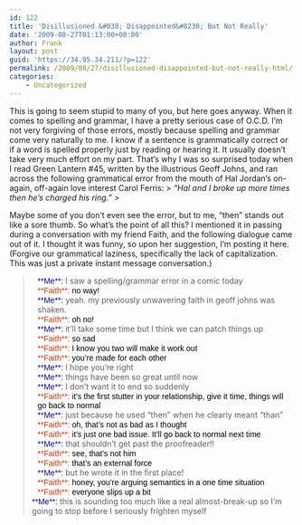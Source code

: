 ```yaml
---
id: 122
title: 'Disillusioned &#038; Disappointed&#8230; But Not Really'
date: '2009-08-27T01:13:00+00:00'
author: Frank
layout: post
guid: 'https://34.95.34.211/?p=122'
permalink: /2009/08/27/disillusioned-disappointed-but-not-really-html/
categories:
    - Uncategorized
---
```


<div src="v5">This is going to seem stupid to many of you, but here goes anyway. When it comes to spelling and grammar, I have a pretty serious case of O.C.D. I’m not very forgiving of those errors, mostly because spelling and grammar come very naturally to me. I know if a sentence is grammatically correct or if a word is spelled properly just by reading or hearing it. It usually doesn’t take very much effort on my part. That’s why I was so surprised today when I read Green Lantern #45, written by the illustrious Geoff Johns, and ran across the following grammatical error from the mouth of Hal Jordan’s on-again, off-again love interest Carol Ferris:  
<span style="font-style: italic;"></span>> <span style="font-style: italic;">“Hal and I broke up more times then he’s charged his ring.”<span style="font-style: italic;"><span style="font-style: italic;"></span></span>  
> </span>

M<span style="font-size:100%;">aybe some of you don’t even see the error, but to me, “then” stands out like a sore thumb. So what’s the point of all this? I mentioned it in passing during a conversation with my friend Faith, and the following dialogue came out of it. I thought it was funny, so upon her suggestion, I’m posting it here.</span> (Forgive our grammatical laziness, specifically the lack of capitalization. This was just a private instant message conversation.)

> <span style="font-size:100%;">  
> </span>
> 
> <div style="padding: 0px 5px;"><div style="padding: 0px 5px;"><span style="font-style: normal; font-variant: normal; font-weight: normal; line-height: normal; font-size-adjust: none; font-stretch: normal; color: rgb(15, 5, 149);font-family:Arial;font-size:100%;">**Me**:</span><span style="font-size:100%;"> I saw a spelling/grammar error in a comic today</span></div></div><div style="padding: 0px 5px;"><div style="padding: 0px 5px;"><span style="font-style: normal; font-variant: normal; font-weight: normal; line-height: normal; font-size-adjust: none; font-stretch: normal; color: rgb(215, 51, 6);font-family:Arial;font-size:100%;">**Faith**:</span><span style="font-size:100%;"> </span><span style="color: rgb(0, 0, 0);font-family:Arial;font-size:100%;">no way!</span></div></div><div style="padding: 0px 5px;"><div style="padding: 0px 5px;"><span style="font-style: normal; font-variant: normal; font-weight: normal; line-height: normal; font-size-adjust: none; font-stretch: normal; color: rgb(15, 5, 149);font-family:Arial;font-size:100%;">**Me**:</span><span style="font-size:100%;"> yeah. my previously unwavering faith in geoff johns was shaken.</span></div></div><div style="padding: 0px 5px;"><div style="padding: 0px 5px;"><span style="font-style: normal; font-variant: normal; font-weight: normal; line-height: normal; font-size-adjust: none; font-stretch: normal; color: rgb(215, 51, 6);font-family:Arial;font-size:100%;">**Faith**:</span><span style="font-size:100%;"> </span><span style="color: rgb(0, 0, 0);font-family:Arial;font-size:100%;">oh no!</span></div></div><div style="padding: 0px 5px;"><div style="padding: 0px 5px;"><span style="font-style: normal; font-variant: normal; font-weight: normal; line-height: normal; font-size-adjust: none; font-stretch: normal; color: rgb(15, 5, 149);font-family:Arial;font-size:100%;">**Me**:</span><span style="font-size:100%;"> it’ll take some time but I think we can patch things up</span></div></div><div style="padding: 0px 5px;"><div style="padding: 0px 5px;"><span style="font-style: normal; font-variant: normal; font-weight: normal; line-height: normal; font-size-adjust: none; font-stretch: normal; color: rgb(215, 51, 6);font-family:Arial;font-size:100%;">**Faith**:</span><span style="font-size:100%;"> </span><span style="color: rgb(0, 0, 0);font-family:Arial;font-size:100%;">so sad</span></div></div><div style="padding: 0px 5px;"><div style="padding: 0px 5px;"><span style="font-style: normal; font-variant: normal; font-weight: normal; line-height: normal; font-size-adjust: none; font-stretch: normal; color: rgb(215, 51, 6);font-family:Arial;font-size:100%;">**Faith**:</span><span style="font-size:100%;"> </span><span style="color: rgb(0, 0, 0);font-family:Arial;font-size:100%;">I know you two will make it work out</span></div></div><div style="padding: 0px 5px;"><div style="padding: 0px 5px;"><span style="font-style: normal; font-variant: normal; font-weight: normal; line-height: normal; font-size-adjust: none; font-stretch: normal; color: rgb(215, 51, 6);font-family:Arial;font-size:100%;">**Faith**</span><span style="font-style: normal; font-variant: normal; font-weight: normal; line-height: normal; font-size-adjust: none; font-stretch: normal; color: rgb(215, 51, 6);font-family:Arial;font-size:100%;">:</span><span style="font-size:100%;"> </span><span style="color: rgb(0, 0, 0);font-family:Arial;font-size:100%;">you’re made for each other</span></div></div><div style="padding: 0px 5px;"><div style="padding: 0px 5px;"><span style="font-style: normal; font-variant: normal; font-weight: normal; line-height: normal; font-size-adjust: none; font-stretch: normal; color: rgb(15, 5, 149);font-family:Arial;font-size:100%;">**Me**:</span><span style="font-size:100%;"> I hope you’re right</span></div></div><div style="padding: 0px 5px;"><div style="padding: 0px 5px;"><span style="font-style: normal; font-variant: normal; font-weight: normal; line-height: normal; font-size-adjust: none; font-stretch: normal; color: rgb(15, 5, 149);font-family:Arial;font-size:100%;">**Me**</span><span style="font-style: normal; font-variant: normal; font-weight: normal; line-height: normal; font-size-adjust: none; font-stretch: normal; color: rgb(15, 5, 149);font-family:Arial;font-size:100%;">:</span><span style="font-size:100%;"> things have been so great until now</span></div></div><div style="padding: 0px 5px;"><div style="padding: 0px 5px;"><span style="font-style: normal; font-variant: normal; font-weight: normal; line-height: normal; font-size-adjust: none; font-stretch: normal; color: rgb(15, 5, 149);font-family:Arial;font-size:100%;">**Me**</span><span style="font-style: normal; font-variant: normal; font-weight: normal; line-height: normal; font-size-adjust: none; font-stretch: normal; color: rgb(15, 5, 149);font-family:Arial;font-size:100%;">:</span><span style="font-size:100%;"> I don’t want it to end so suddenly</span></div></div><div style="padding: 0px 5px;"><div style="padding: 0px 5px;"><span style="font-style: normal; font-variant: normal; font-weight: normal; line-height: normal; font-size-adjust: none; font-stretch: normal; color: rgb(215, 51, 6);font-family:Arial;font-size:100%;">**Faith**:</span><span style="font-size:100%;"> </span><span style="color: rgb(0, 0, 0);font-family:Arial;font-size:100%;">it’s the first stutter in your relationship, give it time, things will go back to normal</span></div></div><div style="padding: 0px 5px;"><div style="padding: 0px 5px;"><span style="font-style: normal; font-variant: normal; font-weight: normal; line-height: normal; font-size-adjust: none; font-stretch: normal; color: rgb(15, 5, 149);font-family:Arial;font-size:100%;">**Me**</span><span style="font-style: normal; font-variant: normal; font-weight: normal; line-height: normal; font-size-adjust: none; font-stretch: normal; color: rgb(15, 5, 149);font-family:Arial;font-size:100%;">:</span><span style="font-size:100%;"> just because he used “then” when he clearly meant “than”</span></div></div><div style="padding: 0px 5px;"><div style="padding: 0px 5px;"><span style="font-style: normal; font-variant: normal; font-weight: normal; line-height: normal; font-size-adjust: none; font-stretch: normal; color: rgb(215, 51, 6);font-family:Arial;font-size:100%;">**Faith**</span><span style="font-style: normal; font-variant: normal; font-weight: normal; line-height: normal; font-size-adjust: none; font-stretch: normal; color: rgb(215, 51, 6);font-family:Arial;font-size:100%;">:</span><span style="font-size:100%;"> </span><span style="color: rgb(0, 0, 0);font-family:Arial;font-size:100%;">oh, that’s not as bad as I thought</span></div></div><div style="padding: 0px 5px;"><div style="padding: 0px 5px;"><span style="font-style: normal; font-variant: normal; font-weight: normal; line-height: normal; font-size-adjust: none; font-stretch: normal; color: rgb(215, 51, 6);font-family:Arial;font-size:100%;">**Faith**</span><span style="font-style: normal; font-variant: normal; font-weight: normal; line-height: normal; font-size-adjust: none; font-stretch: normal; color: rgb(215, 51, 6);font-family:Arial;font-size:100%;">:</span><span style="font-size:100%;"> </span><span style="color: rgb(0, 0, 0);font-family:Arial;font-size:100%;">it’s just one bad issue. It’ll go back to normal next time</span></div></div><div style="padding: 0px 5px;"><div style="padding: 0px 5px;"><span style="font-style: normal; font-variant: normal; font-weight: normal; line-height: normal; font-size-adjust: none; font-stretch: normal; color: rgb(15, 5, 149);font-family:Arial;font-size:100%;">**Me**:</span><span style="font-size:100%;"> that shouldn’t get past the proofreader!!</span></div></div><div style="padding: 0px 5px;"><div style="padding: 0px 5px;"><span style="font-style: normal; font-variant: normal; font-weight: normal; line-height: normal; font-size-adjust: none; font-stretch: normal; color: rgb(215, 51, 6);font-family:Arial;font-size:100%;">**Faith**</span><span style="font-style: normal; font-variant: normal; font-weight: normal; line-height: normal; font-size-adjust: none; font-stretch: normal; color: rgb(215, 51, 6);font-family:Arial;font-size:100%;">:</span><span style="font-size:100%;"> </span><span style="color: rgb(0, 0, 0);font-family:Arial;font-size:100%;">see, that’s not him</span></div></div><div style="padding: 0px 5px;"><div style="padding: 0px 5px;"><span style="font-style: normal; font-variant: normal; font-weight: normal; line-height: normal; font-size-adjust: none; font-stretch: normal; color: rgb(215, 51, 6);font-family:Arial;font-size:100%;">**Faith**</span><span style="font-style: normal; font-variant: normal; font-weight: normal; line-height: normal; font-size-adjust: none; font-stretch: normal; color: rgb(215, 51, 6);font-family:Arial;font-size:100%;">:</span><span style="font-size:100%;"> </span><span style="color: rgb(0, 0, 0);font-family:Arial;font-size:100%;">that’s an external force</span></div></div><div style="padding: 0px 5px;"><div style="padding: 0px 5px;"><span style="font-style: normal; font-variant: normal; font-weight: normal; line-height: normal; font-size-adjust: none; font-stretch: normal; color: rgb(15, 5, 149);font-family:Arial;font-size:100%;">**Me**</span><span style="font-style: normal; font-variant: normal; font-weight: normal; line-height: normal; font-size-adjust: none; font-stretch: normal; color: rgb(15, 5, 149);font-family:Arial;font-size:100%;">:</span><span style="font-size:100%;"> but he wrote it in the first place!</span></div></div><div style="padding: 0px 5px;"><div style="padding: 0px 5px;"><span style="font-style: normal; font-variant: normal; font-weight: normal; line-height: normal; font-size-adjust: none; font-stretch: normal; color: rgb(215, 51, 6);font-family:Arial;font-size:100%;">**Faith**</span><span style="font-style: normal; font-variant: normal; font-weight: normal; line-height: normal; font-size-adjust: none; font-stretch: normal; color: rgb(215, 51, 6);font-family:Arial;font-size:100%;">:</span><span style="font-size:100%;"> </span><span style="color: rgb(0, 0, 0);font-family:Arial;font-size:100%;">honey, you’re arguing semantics in a one time situation</span></div></div><div style="padding: 0px 5px;"><div style="padding: 0px 5px;"><span style="font-style: normal; font-variant: normal; font-weight: normal; line-height: normal; font-size-adjust: none; font-stretch: normal; color: rgb(215, 51, 6);font-family:Arial;font-size:100%;">**Faith**</span><span style="font-style: normal; font-variant: normal; font-weight: normal; line-height: normal; font-size-adjust: none; font-stretch: normal; color: rgb(215, 51, 6);font-family:Arial;font-size:100%;">:</span><span style="font-size:100%;"> </span><span style="color: rgb(0, 0, 0);font-family:Arial;font-size:100%;">everyone slips up a bit</span></div></div><span style="font-style: normal; font-variant: normal; font-weight: normal; line-height: normal; font-size-adjust: none; font-stretch: normal; color: rgb(15, 5, 149);font-family:Arial;font-size:100%;"> **Me**</span><span style="font-style: normal; font-variant: normal; font-weight: normal; line-height: normal; font-size-adjust: none; font-stretch: normal; color: rgb(15, 5, 149);font-family:Arial;font-size:100%;">:</span><span style="font-size:100%;"> this is sounding too much like a real almost-break-up so I’m going to stop before I seriously frighten myself</span>

</div>